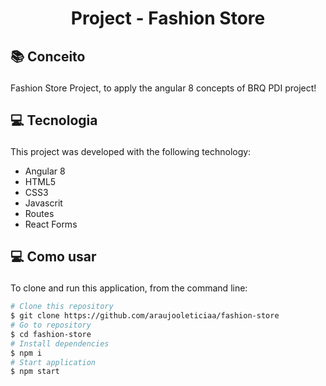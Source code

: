 <h1 align="center" >
  Project  - Fashion Store
</h1>

## <p>📚 Conceito </p>
Fashion Store Project, to apply the angular 8 concepts of BRQ PDI project!

## <p id='tecnologies'>💻 Tecnologia </p>

This project was developed with the following technology:

-  Angular 8
-  HTML5
-  CSS3
-  Javascrit
-  Routes
-  React Forms

## <p>💻 Como usar </p>

To clone and run this application, from the command line:

```bash
# Clone this repository
$ git clone https://github.com/araujooleticiaa/fashion-store
# Go to repository
$ cd fashion-store
# Install dependencies
$ npm i
# Start application
$ npm start
```